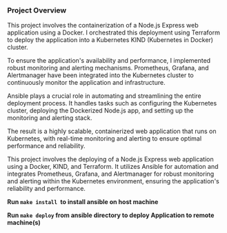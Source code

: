 ### **Project Overview**

This project involves the containerization of a Node.js Express web application using a Docker. I orchestrated this deployment using Terraform to deploy the application into a Kubernetes KIND (Kubernetes in Docker) cluster.

To ensure the application's availability and performance, I implemented robust monitoring and alerting mechanisms. Prometheus, Grafana, and Alertmanager have been integrated into the Kubernetes cluster to continuously monitor the application and infrastructure.

Ansible plays a crucial role in automating and streamlining the entire deployment process. It handles tasks such as configuring the Kubernetes cluster, deploying the Dockerized Node.js app, and setting up the monitoring and alerting stack.

The result is a highly scalable, containerized web application that runs on Kubernetes, with real-time monitoring and alerting to ensure optimal performance and reliability.

This project involves the deploying of a Node.js Express web application using a Docker, KIND, and Terraform. It utilizes Ansible for automation and integrates Prometheus, Grafana, and Alertmanager for robust monitoring and alerting within the Kubernetes environment, ensuring the application's reliability and performance.

**Run `make install `to install ansible on host machine**

**Run `make deploy` from ansible directory to deploy Application to remote machine(s)**